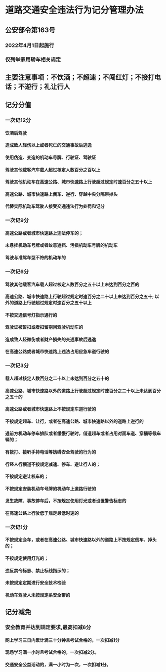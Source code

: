 # 道路交通安全违法行为记分管理办法
## 公安部令第163号
### 2022年4月1日起施行
### 仅列举家用轿车相关规定
## 主要注意事项：不饮酒；不超速；不闯红灯；不接打电话；不逆行；礼让行人
## 记分分值
### 一次记12分
#### 饮酒后驾驶
#### 造成致人轻伤以上或者死亡的交通事故后逃逸
#### 使用伪造、变造的机动车号牌、行驶证、驾驶证
#### 驾驶其他载客汽车载人超过核定人数百分之百以上
#### 驾驶其他机动车在高速公路、城市快速路上行驶超过规定时速百分之五十以上
#### 高速公路、城市快速路上倒车、逆行、穿越中央分隔带掉头
#### 代替实际机动车驾驶人接受交通违法行为处罚和记分
### 一次记9分
#### 高速公路或者城市快速路上违法停车的；
#### 未悬挂机动车号牌或者故意遮挡、污损机动车号牌的机动车
#### 驾驶与准驾车型不符的机动车的
### 一次记6分
#### 驾驶其他载客汽车载人超过核定人数百分之五十以上未达到百分之百的
#### 高速公路、城市快速路上行驶超过规定时速百分之二十以上未达到百分之五十; 以外的道路上行驶超过规定时速百分之五十以上
#### 不按交通信号灯指示通行的
#### 驾驶证被暂扣或者扣留期间驾驶机动车的
#### 造成致人轻微伤或者财产损失的交通事故后逃逸
#### 在高速公路或者城市快速路上违法占用应急车道行驶的
### 一次记3分
#### 载人超过核定人数百分之二十以上未达到百分之五十的
#### 高速公路、城市快速路以外的道路上行驶超过规定时速百分之二十以上未达到百分之五十的
#### 高速公路或者城市快速路上不按规定车道行驶的
#### 不按规定超车、让行，或者在高速公路、城市快速路以外的道路上逆行的
#### 遇前方机动车停车排队或者缓慢行驶时，借道超车或者占用对面车道、穿插等候车辆的；
#### 有拨打、接听手持电话等妨碍安全驾驶的行为的
#### 行经人行横道不按规定减速、停车、避让行人的；
#### 不按规定避让校车的；
#### 不按规定安装机动车号牌的机动车上道路行驶的
#### 发生故障、事故停车后，不按规定使用灯光或者设置警告标志的
#### 在高速公路上行驶低于规定最低时速的
### 一次记1分
#### 不按规定会车，或者在高速公路、城市快速路以外的道路上不按规定倒车、掉头的；
#### 不按规定使用灯光的；
#### 违反禁令标志、禁止标线指示的；
#### 未按规定定期进行安全技术检验
#### 机动车驾驶人未按规定系安全带的
## 记分减免
### 安全教育并达到规定要求,最高扣减6分
#### 网上学习三日内累计满三十分钟且考试合格的，一次扣减1分
#### 现场学习满一小时且考试合格的，一次扣减2分。
#### 交通安全公益活动的，满一小时为一次，一次扣减1分。

